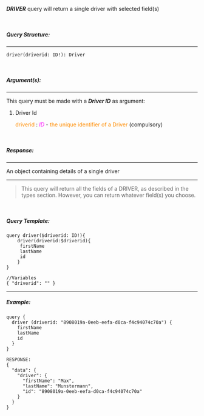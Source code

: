 **_DRIVER_** query will return a single driver with selected field(s)

<br/>

##### _Query Structure:_

---

```
driver(driverid: ID!): Driver
```

<br/>

##### _Argument(s):_

---

This query must be made with a **_Driver ID_** as argument:

1. Driver Id

   <span style="color:darkorange">driverid</span> : <span style="color:magenta">_ID_</span> - <span style="color:darkorange"> the unique identifier of a Driver </span> (compulsory)

<br/>

##### _Response:_

---

An object containing details of a single driver

---

> This query will return all the fields of a DRIVER, as described in the types section. However, you can return whatever field(s) you choose.

<br/>

##### _Query Template:_

```
query driver($driverid: ID!){
    driver(driverid:$driverid){
     firstName
     lastName
     id
    }
}

//Variables
{ "driverid": "" }

```

---

##### _Example:_

```
query {
  driver (driverid: "8908019a-0eeb-eefa-d0ca-f4c94074c70a") {
    firstName
    lastName
    id
  }
}

RESPONSE:
{
  "data": {
    "driver": {
      "firstName": "Max",
      "lastName": "Munstermann",
      "id": "8908019a-0eeb-eefa-d0ca-f4c94074c70a"
    }
  }
}

```
